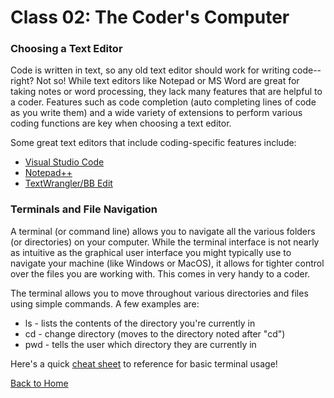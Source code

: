# Class 02: The Coder's Computer

### Choosing a Text Editor

Code is written in text, so any old text editor should work for writing code--right? Not so! While text editors like Notepad or MS Word are great for taking notes or word processing, they lack many features that are helpful to a coder. Features such as code completion (auto completing lines of code as you write them) and a wide variety of extensions to perform various coding functions are key when choosing a text editor.

Some great text editors that include coding-specific features include:

- [Visual Studio Code](https://code.visualstudio.com/)
- [Notepad++](https://notepad-plus-plus.org/)
- [TextWrangler/BB Edit](https://www.barebones.com/products/textwrangler/)

### Terminals and File Navigation

A terminal (or command line) allows you to navigate all the various folders (or directories) on your computer. While the terminal interface is not nearly as intuitive as the graphical user interface you might typically use to navigate your machine (like Windows or MacOS), it allows for tighter control over the files you are working with. This comes in very handy to a coder.

The terminal allows you to move throughout various directories and files using simple commands. A few examples are:

- ls - lists the contents of the directory you're currently in
- cd - change directory (moves to the directory noted after "cd")
- pwd - tells the user which directory they are currently in

Here's a quick [cheat sheet](https://github.com/ohmyzsh/ohmyzsh/wiki/Cheatsheet) to reference for basic terminal usage!

[Back to Home](../README.md)

